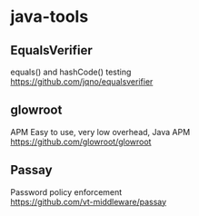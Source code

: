 # java-tools
## EqualsVerifier
equals() and hashCode() testing  
https://github.com/jqno/equalsverifier
## glowroot
APM
Easy to use, very low overhead, Java APM  
https://github.com/glowroot/glowroot
## Passay
Password policy enforcement  
https://github.com/vt-middleware/passay
